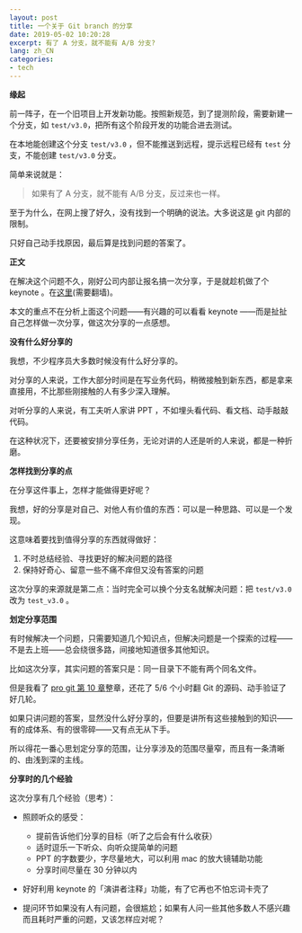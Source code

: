 ```yaml
---
layout: post
title: 一个关于 Git branch 的分享
date: 2019-05-02 10:20:28
excerpt: 有了 A 分支，就不能有 A/B 分支?
lang: zh_CN
categories: 
- tech
---
```


**缘起**

前一阵子，在一个旧项目上开发新功能。按照新规范，到了提测阶段，需要新建一个分支，如 `test/v3.0`，把所有这个阶段开发的功能合进去测试。

在本地能创建这个分支 `test/v3.0` ，但不能推送到远程，提示远程已经有 `test` 分支，不能创建 `test/v3.0` 分支。

简单来说就是：

> 如果有了 A 分支，就不能有 A/B 分支，反过来也一样。

至于为什么，在网上搜了好久，没有找到一个明确的说法。大多说这是 git 内部的限制。

只好自己动手找原因，最后算是找到问题的答案了。

**正文**

在解决这个问题不久，刚好公司内部让报名搞一次分享，于是就趁机做了个 keynote 。在[这里](https://drive.google.com/file/d/1_59rDpKDfNhkxqvuCdwuZ9F4w5jtLNqs/view)(需要翻墙)。

本文的重点不在分析上面这个问题——有兴趣的可以看看 keynote ——而是扯扯自己怎样做一次分享，做这次分享的一点感想。

**没有什么好分享的**

我想，不少程序员大多数时候没有什么好分享的。

对分享的人来说，工作大部分时间是在写业务代码，稍微接触到新东西，都是拿来直接用，不比那些刚接触的人有多少深入理解。

对听分享的人来说，有工夫听人家讲 PPT ，不如埋头看代码、看文档、动手敲敲代码。

在这种状况下，还要被安排分享任务，无论对讲的人还是听的人来说，都是一种折磨。

**怎样找到分享的点**

在分享这件事上，怎样才能做得更好呢？

我想，好的分享是对自己、对他人有价值的东西：可以是一种思路、可以是一个发现。

这意味着要找到值得分享的东西就得做好：

1. 不时总结经验、寻找更好的解决问题的路径
2. 保持好奇心、留意一些不痛不痒但又没有答案的问题

这次分享的来源就是第二点：当时完全可以换个分支名就解决问题：把 `test/v3.0` 改为 `test_v3.0` 。

**划定分享范围**

有时候解决一个问题，只需要知道几个知识点，但解决问题是一个探索的过程——不是去上班——总会绕很多路，间接地知道很多其他知识。

比如这次分享，其实问题的答案只是：同一目录下不能有两个同名文件。

但是我看了 [pro git 第 10 章](https://git-scm.com/book/en/v2/Git-Internals-Plumbing-and-Porcelain)整章，还花了 5/6 个小时翻 Git 的源码、动手验证了好几轮。

如果只讲问题的答案，显然没什么好分享的，但要是讲所有这些接触到的知识——有的成体系、有的很零碎——又有点无从下手。

所以得花一番心思划定分享的范围，让分享涉及的范围尽量窄，而且有一条清晰的、由浅到深的主线。

**分享时的几个经验**

这次分享有几个经验（思考）：

- 照顾听众的感受：
  - 提前告诉他们分享的目标（听了之后会有什么收获）
  - 适时逗乐一下听众、向听众提简单的问题
  - PPT 的字数要少，字尽量地大，可以利用 mac 的放大镜辅助功能
  - 分享时间尽量在 30 分钟以内

- 好好利用 keynote 的「演讲者注释」功能，有了它再也不怕忘词卡壳了
- 提问环节如果没有人有问题，会很尴尬；如果有人问一些其他多数人不感兴趣而且耗时严重的问题，又该怎样应对呢？